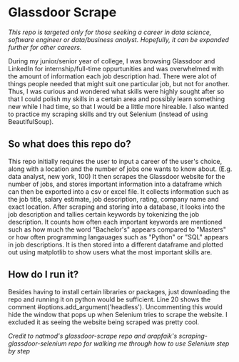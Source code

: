 # Glassdoor Scrape

*This repo is targeted only for those seeking a career in data science, software engineer or data/business analyst. Hopefully, it can be expanded further for other careers.*

During my junior/senior year of college, I was browsing Glassdoor and LinkedIn for internship/full-time oppurtunities and was overwhelmed with the amount of information each job description had. There were alot of things people needed that might suit one particular job, but not for another. Thus, I was curious and wondered what skills were highly sought after so that I could polish my skills in a certain area and possibly learn something new while I had time, so that I would be a little more hireable. I also wanted to practice my scraping skills and try out Selenium (instead of using BeautifulSoup).

## So what does this repo do?
This repo initially requires the user to input a career of the user's choice, along with a location and the number of jobs one wants to know about. (E.g. data analyst, new york, 100) It then scrapes the Glassdoor website for the number of jobs, and stores important information into a dataframe which can then be exported into a csv or excel file. It collects information such as the job title, salary estimate, job description, rating, company name and exact location. After scraping and storing into a database, it looks into the job description and tallies certain keywords by tokenizing the job description. It counts how often each important keywords are mentioned such as how much the word "Bachelor's" appears compared to "Masters" or how often programming langauages such as "Python" or "SQL" appears in job descriptions. It is then stored into a different dataframe and plotted out using matplotlib to show users what the most important skills are.

## How do I run it?
Besides having to install certain libraries or packages, just downloading the repo and running it on python would be sufficient. Line 20 shows the comment #options.add_argument('headless'). Uncommenting this would hide the window that pops up when Selenium tries to scrape the website. I excluded it as seeing the website being scraped was pretty cool.

*Credit to natmod's glassdoor-scrape repo and arapfaik's scraping-glassdoor-selenium repo for walking me through how to use Selenium step by step*
